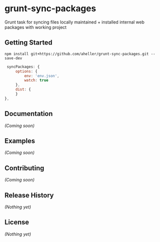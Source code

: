 # grunt-sync-packages

Grunt task for syncing files locally maintained + installed internal web packages with working project

## Getting Started
`npm install git+https://github.com/aheller/grunt-sync-packages.git --save-dev`

```javascript
 syncPackages: {
     options: {
         env: 'env.json',
         watch: true
     },
     dist: {
     }
},
```

## Documentation
_(Coming soon)_

## Examples
_(Coming soon)_

## Contributing
_(Coming soon)_

## Release History
_(Nothing yet)_

## License
_(Nothing yet)_
